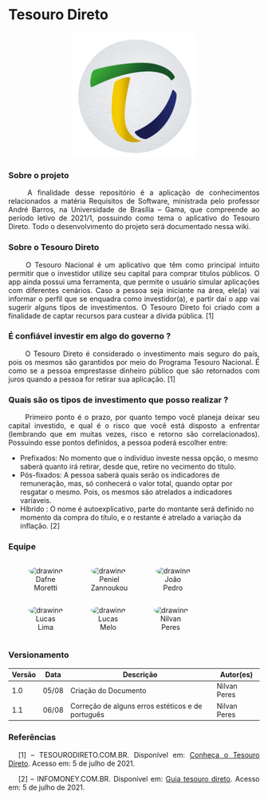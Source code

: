 <h1> Tesouro Direto </h1>

<center>
  <a align="center" href="https://pbs.twimg.com/profile_images/1101581099879354375/H3DSYPmC.jpg" target="_blank" > 
    <img src="./assets/tesouro-direto-logo.jpg" width="250px"/>
  </a>
</center>

### Sobre o projeto
 <p align="justify">&emsp;&emsp;
    A finalidade desse repositório é a aplicação de conhecimentos relacionados a matéria Requisitos de Software, ministrada pelo professor André Barros, na Universidade de Brasília – Gama, que compreende ao período letivo de 2021/1, possuindo como tema o aplicativo do Tesouro Direto. Todo o desenvolvimento do projeto será documentado nessa wiki.
 </p>

### Sobre o Tesouro Direto
 <p align="justify">&emsp;&emsp;
  O Tesouro Nacional é um aplicativo que têm como principal intuito permitir que o investidor utilize seu capital para comprar titulos públicos. O app ainda possui uma ferramenta, que permite o usuário simular aplicações com diferentes cenários. Caso a pessoa seja iniciante na área, ele(a) vai informar o perfil que se enquadra como investidor(a), e partir daí o app vai sugerir alguns tipos de investimentos. O Tesouro Direto foi criado com a finalidade de captar recursos para custear a dívida pública. [1]
 </p>


### É confiável investir em algo do governo ?
 <p align="justify">&emsp;&emsp;
O Tesouro Direto é considerado o investimento mais seguro do país, pois os mesmos são garantidos por meio do Programa Tesouro Nacional. É como se a pessoa emprestasse dinheiro público que são retornados com juros quando a pessoa for retirar sua aplicação. [1]
 </p>



### Quais são os tipos de investimento que posso realizar ?
 <p align="justify">&emsp;&emsp;
    Primeiro ponto é o prazo, por quanto tempo você planeja deixar seu capital investido, e qual é o risco que você está disposto a enfrentar (lembrando que em muitas vezes, risco e retorno são correlacionados). Possuindo esse pontos definidos, a pessoa poderá escolher entre:
    <ul>
      <li>Prefixados:  No momento que o indivíduo investe nessa opção, o mesmo saberá quanto irá retirar, desde que, retire no vecimento do título.</li>
      <li>Pós-fixados: A pessoa saberá quais serão os indicadores de remuneração, mas, só conhecerá o valor total, quando optar por resgatar o mesmo. Pois, os mesmos são atrelados a indicadores varíaveis.</li>
      <li>Híbrido : O nome é autoexplicativo, parte do montante será definido no momento da compra do título, e o restante é atrelado a variação da inflação. [2]</li> 
    </ul>
 </p>


### Equipe

<figure style="float:left;margin-right:16px;">
  <a href="https://github.com/DafneM" target="_blank" style="text-decoration: none">
    <img src="https://avatars.githubusercontent.com/u/54643335?v=4" alt="drawing" style="width:100px;border-radius: 50%;"/>
  </a>
  <figcaption align="center">Dafne<br>Moretti</figcaption>
</figure>

<figure style="float:left;margin-right:16px;">
  <a href="https://github.com/zpeniel09" target="_blank" style="text-decoration: none">
    <img src="https://avatars.githubusercontent.com/u/78034696?v=4" alt="drawing" style="width:100px;border-radius: 50%;"/>
  </a>
  <figcaption align="center">Peniel<br>Zannoukou</figcaption>
</figure>

<figure style="float:left;margin-right:16px;">
  <a href="https://github.com/JPedroCh" target="_blank" style="text-decoration: none">
    <img src="https://avatars.githubusercontent.com/u/48698461?v=4" alt="drawing" style="width:100px;border-radius: 50%;"/>
  </a>
  <figcaption align="center">João<br>Pedro</figcaption>
</figure>

<figure style="float:left;margin-right:16px;">
  <a href="https://github.com/mibasFerraz" target="_blank" style="text-decoration: none">
    <img src="https://avatars.githubusercontent.com/u/50213258?v=4" alt="drawing" style="width:100px;border-radius: 50%;"/>
  </a>
  <figcaption align="center">Lucas<br>Lima</figcaption>
</figure>


<figure style="float:left;margin-right:16px;">
  <a href="https://github.com/luucas-melo" target="_blank" style="text-decoration: none">
    <img src="https://github.com/luucas-melo.png" alt="drawing" style="width:100px;border-radius: 50%;"/>
  </a>
  <figcaption align="center">Lucas<br>Melo</figcaption>
</figure>
  
  <figure style="float:left;margin-right:16px;">
  <a href="https://github.com/NilvanPeres" target="_blank" style="text-decoration: none">
    <img src="	https://avatars.githubusercontent.com/u/54211866?s…00&u=5f1c2bdfb239084375881707ac3b8cf45ed28e9a&v=4" alt="drawing" style="width:100px;border-radius: 50%;"/>
  </a>
  <figcaption align="center">Nilvan<br>Peres</figcaption>
</figure>


<br clear="all">

### Versionamento

| Versão | Data  | Descrição            | Autor(es)       |
| ------ | ----- | -------------------- | --------------- |
| 1.0    | 05/08 | Criação do Documento | Nilvan Peres |
| 1.1    | 06/08 | Correção de alguns erros estéticos e de português | Nilvan Peres |

### Referências

<p style="text-align: justify; text-indent: 20px">[1] – TESOURODIRETO.COM.BR. Disponível em: <a href="https://www.tesourodireto.com.br/conheca/conheca-o-tesouro-direto.htm" target="_blank">Conheça o Tesouro Direto</a>. Acesso em: 5 de julho de 2021.</p>
<p style="text-align: justify; text-indent: 20px">[2] – INFOMONEY.COM.BR. Disponível em: <a href="https://www.infomoney.com.br/guias/tesouro-direto/" target="_blank">Guia tesouro direto</a>. Acesso em: 5 de julho de 2021.</p>
